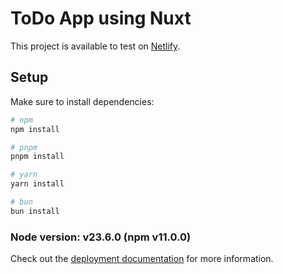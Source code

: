# ToDo App using Nuxt

This project is available to test on [Netlify](https://jeff-brito-todo-list.netlify.app/).


## Setup

Make sure to install dependencies:

```bash
# npm
npm install

# pnpm
pnpm install

# yarn
yarn install

# bun
bun install
```

### Node version: v23.6.0 (npm v11.0.0)


Check out the [deployment documentation](https://nuxt.com/docs/getting-started/deployment) for more information.
